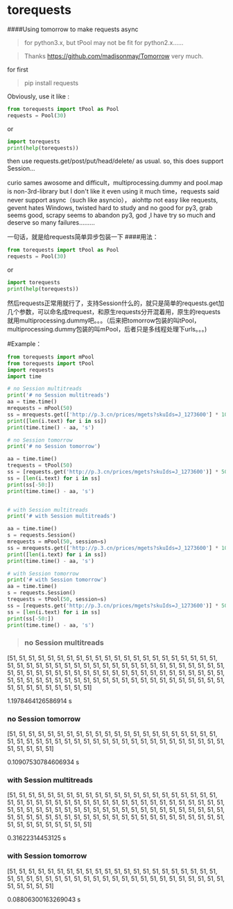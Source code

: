 # torequests
####Using tomorrow to make requests async
>for python3.x, but tPool may not be fit for python2.x......

>Thanks https://github.com/madisonmay/Tomorrow very much.

for first

>pip install requests

Obviously, use it like :
```python
from torequests import tPool as Pool
requests = Pool(30)
```
or 
```python
import torequests
print(help(torequests))
```
then use requests.get/post/put/head/delete/ as usual.
so, this does support Session...

curio sames awosome and difficult，multiprocessing.dummy and pool.map is non-3rd-library but I don't like it even using it much time，requests said never support async（such like asyncio）， aiohttp not easy like requests, gevent hates Windows, twisted hard to study and no good for py3, grab seems good, scrapy seems to abandon py3, god ,I have try so much and deserve so many failures.........


一句话，就是给requests简单异步包装一下
####用法：
```python
from torequests import tPool as Pool
requests = Pool(30)
```
or 
```python
import torequests
print(help(torequests))
```
然后requests正常用就行了，支持Session什么的，就只是简单的requests.get加几个参数，可以命名成trequest，和原生requests分开混着用，原生的requests就用multiprocessing.dummy吧。。。（后来把tomorrow包装的叫tPool，multiprocessing.dummy包装的叫mPool，后者只是多线程处理下urls。。。)

#Example：

```python
from torequests import mPool
from torequests import tPool
import requests
import time

# no Session multitreads
print('# no Session multitreads')
aa = time.time()
mrequests = mPool(50)
ss = mrequests.get(['http://p.3.cn/prices/mgets?skuIds=J_1273600'] * 100)
print([len(i.text) for i in ss])
print(time.time() - aa, 's')

# no Session tomorrow
print('# no Session tomorrow')

aa = time.time()
trequests = tPool(50)
ss = [requests.get('http://p.3.cn/prices/mgets?skuIds=J_1273600')] * 5000
ss = [len(i.text) for i in ss]
print(ss[-50:])
print(time.time() - aa, 's')


# with Session multitreads
print('# with Session multitreads')

aa = time.time()
s = requests.Session()
mrequests = mPool(50, session=s)
ss = mrequests.get(['http://p.3.cn/prices/mgets?skuIds=J_1273600'] * 100)
print([len(i.text) for i in ss])
print(time.time() - aa, 's')

# with Session tomorrow
print('# with Session tomorrow')
aa = time.time()
s = requests.Session()
trequests = tPool(50, session=s)
ss = [requests.get('http://p.3.cn/prices/mgets?skuIds=J_1273600')] * 5000
ss = [len(i.text) for i in ss]
print(ss[-50:])
print(time.time() - aa, 's')
```
>### no Session multitreads
[51, 51, 51, 51, 51, 51, 51, 51, 51, 51, 51, 51, 51, 51, 51, 51, 51, 51, 51, 51, 51, 51, 51, 51, 51, 51, 51, 51, 51, 51, 51, 51, 51, 51, 51, 51, 51, 51, 51, 51, 51, 51, 51, 51, 51, 51, 51, 51, 51, 51, 51, 51, 51, 51, 51, 51, 51, 51, 51, 51, 51, 51, 51, 51, 51, 51, 51, 51, 51, 51, 51, 51, 51, 51, 51, 51, 51, 51, 51, 51, 51, 51, 51, 51, 51, 51, 51, 51, 51, 51, 51, 51, 51, 51, 51, 51, 51, 51, 51, 51]

1.1978464126586914 s

### no Session tomorrow
[51, 51, 51, 51, 51, 51, 51, 51, 51, 51, 51, 51, 51, 51, 51, 51, 51, 51, 51, 51, 51, 51, 51, 51, 51, 51, 51, 51, 51, 51, 51, 51, 51, 51, 51, 51, 51, 51, 51, 51, 51, 51, 51, 51, 51, 51, 51, 51, 51, 51]

0.10907530784606934 s

### with Session multitreads
[51, 51, 51, 51, 51, 51, 51, 51, 51, 51, 51, 51, 51, 51, 51, 51, 51, 51, 51, 51, 51, 51, 51, 51, 51, 51, 51, 51, 51, 51, 51, 51, 51, 51, 51, 51, 51, 51, 51, 51, 51, 51, 51, 51, 51, 51, 51, 51, 51, 51, 51, 51, 51, 51, 51, 51, 51, 51, 51, 51, 51, 51, 51, 51, 51, 51, 51, 51, 51, 51, 51, 51, 51, 51, 51, 51, 51, 51, 51, 51, 51, 51, 51, 51, 51, 51, 51, 51, 51, 51, 51, 51, 51, 51, 51, 51, 51, 51, 51, 51]

0.31622314453125 s

### with Session tomorrow
[51, 51, 51, 51, 51, 51, 51, 51, 51, 51, 51, 51, 51, 51, 51, 51, 51, 51, 51, 51, 51, 51, 51, 51, 51, 51, 51, 51, 51, 51, 51, 51, 51, 51, 51, 51, 51, 51, 51, 51, 51, 51, 51, 51, 51, 51, 51, 51, 51, 51]

0.08806300163269043 s

